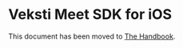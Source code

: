 # Veksti Meet SDK for iOS

This document has been moved to [The Handbook](https://jitsi.github.io/handbook/docs/dev-guide/dev-guide-ios-sdk).
